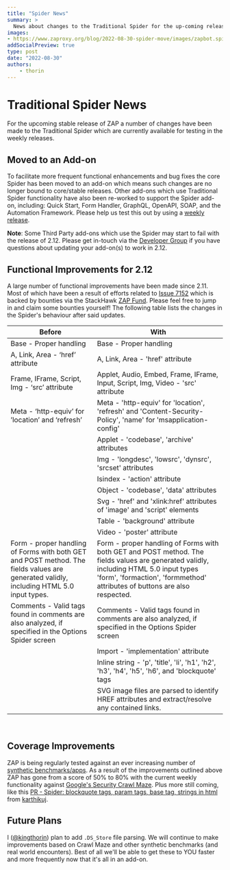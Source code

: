 ```yaml
---
title: "Spider News"
summary: >
  News about changes to the Traditional Spider for the up-coming release.
images:
- https://www.zaproxy.org/blog/2022-08-30-spider-move/images/zapbot.spider.jpg
addSocialPreview: true
type: post
date: "2022-08-30"
authors:
    - thorin
---
```


# Traditional Spider News

For the upcoming stable release of ZAP a number of changes have been made to the Traditional Spider which are currently available for testing in the weekly releases.

## Moved to an Add-on

To facilitate more frequent functional enhancements and bug fixes the core Spider has been moved to an add-on which means such changes are no longer bound to core/stable releases. Other add-ons which use Traditional Spider functionality have also been re-worked to support the Spider add-on, including: Quick Start, Form Handler, GraphQL, OpenAPI, SOAP, and the Automation Framework. Please help us test this out by using a [weekly release](/download/#weekly).

**Note**: Some Third Party add-ons which use the Spider may start to fail with the release of 2.12. Please get in-touch via the [Developer Group](https://groups.google.com/g/zaproxy-develop) if you have questions about updating your add-on(s) to work in 2.12.

## Functional Improvements for 2.12

A large number of functional improvements have been made since 2.11. Most of which have been a result of efforts related to [Issue 7152](https://github.com/zaproxy/zaproxy/issues/7152) which is backed by bounties via the StackHawk [ZAP Fund](https://www.stackhawk.com/zap-fund/).
Please feel free to jump in and claim some bounties yourself! The following table lists the changes in the Spider's behaviour after said updates.

| Before                                                                                                                                  | With                                                                                                                                                                                                                |
|-----------------------------------------------------------------------------------------------------------------------------------------|---------------------------------------------------------------------------------------------------------------------------------------------------------------------------------------------------------------------|
| Base - Proper handling                                                                                                                  | Base - Proper handling                                                                                                                                                                                              |
| A, Link, Area - ‘href’ attribute                                                                                                        | A, Link, Area - 'href' attribute                                                                                                                                                                                    |
| Frame, IFrame, Script, Img - ‘src’ attribute                                                                                            | Applet, Audio, Embed, Frame, IFrame, Input, Script, Img, Video - 'src' attribute                                                                                                                                    |
| Meta - ‘http-equiv’ for ’location’ and ‘refresh’                                                                                        | Meta - 'http-equiv' for 'location', 'refresh' and 'Content-Security-Policy', 'name' for 'msapplication-config'                                                                                                      |
|                                                                                                                                         | Applet - 'codebase', 'archive' attributes                                                                                                                                                                           |
|                                                                                                                                         | Img - 'longdesc', 'lowsrc', 'dynsrc', 'srcset' attributes                                                                                                                                                           |
|                                                                                                                                         | Isindex - 'action' attribute                                                                                                                                                                                        |
|                                                                                                                                         | Object - 'codebase', 'data' attributes                                                                                                                                                                              |
|                                                                                                                                         | Svg - 'href' and 'xlink:href' attributes of 'image' and 'script' elements                                                                                                                                           |
|                                                                                                                                         | Table - 'background' attribute                                                                                                                                                                                      |
|                                                                                                                                         | Video - 'poster' attribute                                                                                                                                                                                          |
| Form - proper handling of Forms with both GET and POST method. The fields values are generated validly, including HTML 5.0 input types. | Form - proper handling of Forms with both GET and POST method. The fields values are generated validly, including HTML 5.0 input types 'form', 'formaction', 'formmethod' attributes of buttons are also respected. |
| Comments - Valid tags found in comments are also analyzed, if specified in the Options Spider screen                                    | Comments - Valid tags found in comments are also analyzed, if specified in the Options Spider screen                                                                                                                |
|                                                                                                                                         | Import - 'implementation' attribute                                                                                                                                                                                 |
|                                                                                                                                         | Inline string - 'p', 'title', 'li', 'h1', 'h2', 'h3', 'h4', 'h5', 'h6', and 'blockquote' tags                                                                                                                       |
|                                                                                                                                         | SVG image files are parsed to identify HREF attributes and extract/resolve any contained links.                                                                                                                     |

&nbsp;

## Coverage Improvements

ZAP is being regularly tested against an ever increasing number of [synthetic benchmarks/apps](/docs/scans/). As a result of the improvements outlined above ZAP has gone from a score of 50% to 80% with the current weekly functionality against [Google's Security Crawl Maze](/docs/scans/crawlmaze/). Plus more still coming, like this [PR - Spider: blockquote tags, param tags, base tag, strings in html](https://github.com/zaproxy/zap-extensions/pull/3975) from [karthikuj](https://github.com/karthikuj).

## Future Plans

I ([@kingthorin](https://github.com/kingthorin)) plan to add `.DS_Store` file parsing. We will continue to make improvements based on Crawl Maze and other synthetic benchmarks (and real world encounters). Best of all we'll be able to get these to YOU faster and more frequently now that it's all in an add-on.
